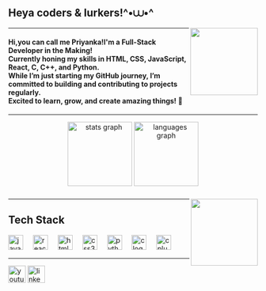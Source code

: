 <h2 align="left">Heya coders & lurkers!^•⩊•^</h2>
<img align='right' src='https://i.pinimg.com/originals/33/8d/8f/338d8fe0017f3a778be35b343b74b568.gif' width='136'>
<hr>
<h4>Hi,you can call me Priyanka!I'm a Full-Stack Developer in the Making!
<br>Currently honing my skills in HTML, CSS, JavaScript, React, C, C++, and Python.</br>
While I’m just starting my GitHub journey, I’m committed to building and contributing to projects regularly.
<br>Excited to learn, grow, and create amazing things! 🚀<br>
</h4>
<div align="center">
  <hr>
  <img src="https://github-readme-stats.vercel.app/api?username=CodeWithPriyankaMukherjee&hide_title=false&hide_rank=false&show_icons=true&include_all_commits=true&count_private=true&disable_animations=false&theme=dracula&locale=en&hide_border=false" height="130" alt="stats graph"  />
  <img src="https://github-readme-stats.vercel.app/api/top-langs?username=CodeWithPriyankaMukherjee&locale=en&hide_title=false&layout=compact&card_width=200&langs_count=5&theme=dracula&hide_border=false" height="130" alt="languages graph"  />
</div>

###

<img align="right" height="135" src="https://i.pinimg.com/originals/e1/06/32/e1063260e6b710eca302c89e691deb50.gif"  />
<hr>
<h2>Tech Stack</h2> 

<div align="left">
  <img src="https://cdn.jsdelivr.net/gh/devicons/devicon/icons/javascript/javascript-original.svg" height="30" alt="javascript logo"  />
  <img width="12" />
  <img src="https://cdn.jsdelivr.net/gh/devicons/devicon/icons/react/react-original.svg" height="30" alt="react logo"  />
  <img width="12" />
  <img src="https://cdn.jsdelivr.net/gh/devicons/devicon/icons/html5/html5-original.svg" height="30" alt="html5 logo"  />
  <img width="12" />
  <img src="https://cdn.jsdelivr.net/gh/devicons/devicon/icons/css3/css3-original.svg" height="30" alt="css3 logo"  />
  <img width="12" />
  <img src="https://cdn.jsdelivr.net/gh/devicons/devicon/icons/python/python-original.svg" height="30" alt="python logo"  />
  <img width="12" />
  <img src="https://cdn.jsdelivr.net/gh/devicons/devicon/icons/c/c-original.svg" height="30" alt="c logo"  />
  <img width="12" />
  <img src="https://cdn.jsdelivr.net/gh/devicons/devicon/icons/cplusplus/cplusplus-original.svg" height="30" alt="cplusplus logo"  />
</div>

<hr>


<div align="left">
  <a href="https://youtu.be/xvFZjo5PgG0?feature=shared"><img src="https://img.shields.io/static/v1?message=Youtube&logo=youtube&label=&color=FF0000&logoColor=white&labelColor=&style=for-the-badge" height="35" alt="youtube logo"  /></a>
 <a href="https://www.linkedin.com/in/priyanka-mukherjee-connect/"><img src="https://img.shields.io/static/v1?message=LinkedIn&logo=linkedin&label=&color=0077B5&logoColor=white&labelColor=&style=for-the-badge" height="35" alt="linkedin logo"  /></a>
</div>

</div>

###

<br clear="both">



###
